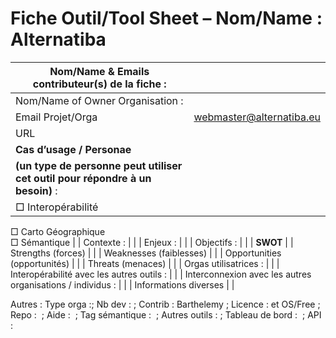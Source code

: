 Fiche Outil/Tool Sheet – Nom/Name : Alternatiba
===============================================

| Nom/Name & Emails contributeur(s) de la fiche :                               |                          |
|-------------------------------------------------------------------------------|--------------------------|
| Nom/Name of Owner Organisation :                                              |                          |
| Email Projet/Orga                                                             | webmaster@alternatiba.eu |
| URL                                                                           |                          |
| **Cas d’usage / Personae**                                                    
 **(un type de personne peut utiliser cet outil pour répondre à un besoin)** :  |
| □ Interopérabilité                                                            
 □ Carto Géographique                                                           
 □ Sémantique                                                                   |
| Contexte :                                                                    |                          |
| Enjeux :                                                                      |                          |
| Objectifs :                                                                   |                          |
| **SWOT**                                                                      |
| Strengths (forces)                                                            |                          |
| Weaknesses (faiblesses)                                                       |                          |
| Opportunities (opportunités)                                                  |                          |
| Threats (menaces)                                                             |                          |
| Orgas utilisatrices :                                                         |                          |
| Interopérabilité avec les autres outils :                                     |                          |
| Interconnexion avec les autres organisations / individus :                    |                          |
| Informations diverses                                                         |                          |

Autres : Type orga :; Nb dev : ; Contrib : Barthelemy ; Licence : et OS/Free ; Repo :  ; Aide :  ; Tag sémantique :  ; Autres outils : ; Tableau de bord :  ; API :

